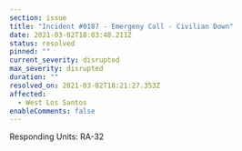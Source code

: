 ```yaml
---
section: issue
title: "Incident #0187 - Emergeny Call - Civilian Down"
date: 2021-03-02T18:03:48.211Z
status: resolved
pinned: ""
current_severity: disrupted
max_severity: disrupted
duration: ""
resolved_on: 2021-03-02T18:21:27.353Z
affected:
  - West Los Santos
enableComments: false
---
```

Responding Units: RA-32
